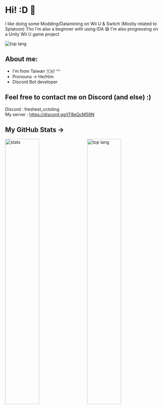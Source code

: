 # Hi! :D 👋 
I like doing some Modding/Datamining on Wii U & Switch (Mostly related to Splatoon)
Tho I'm also a beginner with using IDA 😅
I'm also progressing on a Unity Wii U game project

<img alt="top lang" src="https://skillicons.dev/icons?i=unity,cs,py,discord,github,mongodb,html,twitter,blender"/>

## About me:
- I'm from Taiwan 🇹🇼! ^^
- Pronouns -> He/Him
- Discord Bot developer


## Feel free to contact me on Discord (and else) :)
Discord : freshest_octoling <br />
My server : https://discord.gg/tT8eQcM59N <br />

## My GitHub Stats ->

<img alt="stats" align="left" width="47%" src="https://github-readme-stats.vercel.app/api?username=Freshestocto&show_icons=true&theme=radical"/>

<img alt="top lang" align="right" width="47%" src="https://github-readme-stats.vercel.app/api/top-langs/?username=Freshestocto"/>

<!--
**Freshestocto/Freshestocto** is a ✨ _special_ ✨ repository because its `README.md` (this file) appears on your GitHub profile.

Here are some ideas to get you started:

- 🔭 I’m currently working on ...
- 🌱 I’m currently learning ...
- 👯 I’m looking to collaborate on ...
- 🤔 I’m looking for help with ...
- 💬 Ask me about ...
- 📫 How to reach me: ...
- 😄 Pronouns: ...
- ⚡ Fun fact: ...
-->
